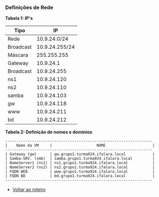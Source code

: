 ### Definições de Rede

**Tabela 1: IP's**

|Tipo|IP
|-|-
|Rede|10.9.24.0/24
|Broadcast|10.9.24.255/24
|Máscara|255.255.255
|Gateway|10.9.24.1
|Broadcast|10.9.24.255
|ns1|10.9.24.120
|ns2|10.9.24.110
|samba|10.9.24.103
|gw|10.9.24.118
|www|10.9.24.211
|bd|10.9.24.212


**Tabela 2: Definição de nomes e domínios**
```
------------------------------------------------------------------
|    Nome da VM     |                    NOME                     |
------------------------------------------------------------------
| Gateway (gw)      | gw.grupo1.turma924.ifalara.local            |                     
| Samba-SRV. (smb)  | samba.grupo1.turma924.ifalara.local         |
| NameServer1 (ns1) | ns1.grupo1.turma924.ifalara.local           |
| NameServer2 (ns2) | ns2.grupo1.turma924.ifalara.local           |
| FQDN WEB          | www.grupo1.turma924.ifalara.local	          |	
| FQDN BD           | bd.grupo1.turma924.ifalara.local            |
------------------------------------------------------------------

```

* [Voltar ao roteiro]()
